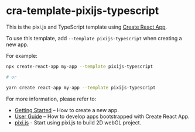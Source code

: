 # cra-template-pixijs-typescript

This is the pixi.js and TypeScript template using [Create React App](https://github.com/facebook/create-react-app).

To use this template, add `--template pixijs-typescript` when creating a new app.

For example:

```sh
npx create-react-app my-app --template pixijs-typescript

# or

yarn create react-app my-app --template pixijs-typescript
```

For more information, please refer to:

- [Getting Started](https://create-react-app.dev/docs/getting-started) – How to create a new app.
- [User Guide](https://create-react-app.dev) – How to develop apps bootstrapped with Create React App.
- [pixi.js](https://pixijs.io/) - Start using pixi.js to build 2D webGL project.
